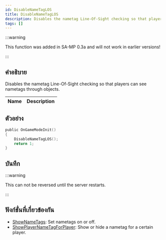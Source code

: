 ```yaml
---
id: DisableNameTagLOS
title: DisableNameTagLOS
description: Disables the nametag Line-Of-Sight checking so that players can see nametags through objects.
tags: []
---
```


:::warning

This function was added in SA-MP 0.3a and will not work in earlier versions!

:::

## คำอธิบาย

Disables the nametag Line-Of-Sight checking so that players can see nametags through objects.

| Name | Description |
| ---- | ----------- |


## ตัวอย่าง

```c
public OnGameModeInit()
{
    DisableNameTagLOS();
    return 1;
}
```

## บันทึก

:::warning

This can not be reversed until the server restarts.

:::

## ฟังก์ชั่นที่เกี่ยวข้องกัน

- [ShowNameTags](../../scripting/functions/ShowNameTags.md): Set nametags on or off.
- [ShowPlayerNameTagForPlayer](../../scripting/functions/ShowPlayerNameTagForPlayer.md): Show or hide a nametag for a certain player.
